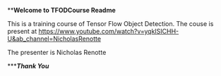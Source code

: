 ********************Welcome to TFODCourse Readme******************

This is a training course of Tensor Flow Object Detection.
The couse is present at https://www.youtube.com/watch?v=yqkISICHH-U&ab_channel=NicholasRenotte

The presenter is Nicholas Renotte


******************************Thank You***************************